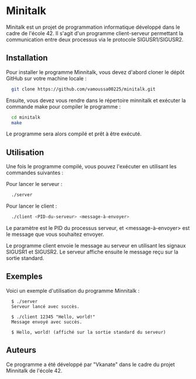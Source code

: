 # Minitalk

Minitalk est un projet de programmation informatique développé dans le cadre de l'école 42. Il s'agit d'un programme client-serveur permettant la communication entre deux processus via le protocole SIGUSR1/SIGUSR2.

## Installation

Pour installer le programme Minnitalk, vous devez d'abord cloner le dépôt GitHub sur votre machine locale :

```bash
  git clone https://github.com/vamoussa00225/minitalk.git
```

Ensuite, vous devez vous rendre dans le répertoire minnitalk et exécuter la commande make pour compiler le programme :

```bash
  cd minitalk
  make
```
Le programme sera alors compilé et prêt à être exécuté.

## Utilisation

Une fois le programme compilé, vous pouvez l'exécuter en utilisant les commandes suivantes :

Pour lancer le serveur :
```bash
  ./server
```

Pour lancer le client :
```bash
  ./client <PID-du-serveur> <message-à-envoyer>
```

Le paramètre <PID-du-serveur> est le PID du processus serveur, et <message-à-envoyer> est le message que vous souhaitez envoyer.

Le programme client envoie le message au serveur en utilisant les signaux SIGUSR1 et SIGUSR2. Le serveur affiche ensuite le message reçu sur la sortie standard.

## Exemples

Voici un exemple d'utilisation du programme Minnitalk :

```shell
  $ ./server
  Serveur lancé avec succès.

  $ ./client 12345 "Hello, world!"
  Message envoyé avec succès.

  $ Hello, world! (affiché sur la sortie standard du serveur)
```

## Auteurs

Ce programme a été développé par "Vkanate" dans le cadre du projet Minnitalk de l'école 42.

